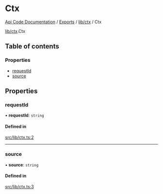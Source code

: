 # Ctx
 
[Api Code Documentation](../README.md) / [Exports](../modules.md) / [lib/ctx](../modules/lib_ctx.md) / Ctx

[lib/ctx](../modules/lib_ctx.md).Ctx

## Table of contents

### Properties

- [requestId](lib_ctx.Ctx.md#requestid)
- [source](lib_ctx.Ctx.md#source)

## Properties

### requestId

• **requestId**: `string`

#### Defined in

[src/lib/ctx.ts:2](https://github.com/openkfw/TruBudget/blob/d07ad94/api/src/lib/ctx.ts#L2)

___

### source

• **source**: `string`

#### Defined in

[src/lib/ctx.ts:3](https://github.com/openkfw/TruBudget/blob/d07ad94/api/src/lib/ctx.ts#L3)
